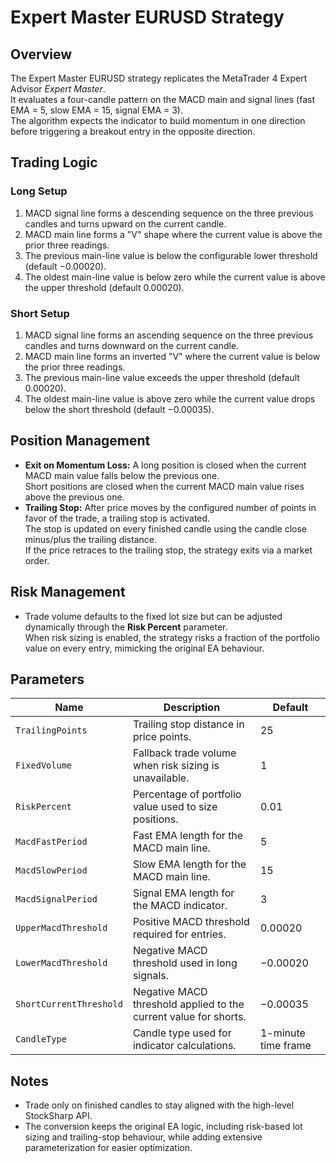 # Expert Master EURUSD Strategy

## Overview

The Expert Master EURUSD strategy replicates the MetaTrader 4 Expert Advisor *Expert Master*.  
It evaluates a four-candle pattern on the MACD main and signal lines (fast EMA = 5, slow EMA = 15, signal EMA = 3).  
The algorithm expects the indicator to build momentum in one direction before triggering a breakout entry in the opposite direction.

## Trading Logic

### Long Setup
1. MACD signal line forms a descending sequence on the three previous candles and turns upward on the current candle.
2. MACD main line forms a "V" shape where the current value is above the prior three readings.
3. The previous main-line value is below the configurable lower threshold (default −0.00020).
4. The oldest main-line value is below zero while the current value is above the upper threshold (default 0.00020).

### Short Setup
1. MACD signal line forms an ascending sequence on the three previous candles and turns downward on the current candle.
2. MACD main line forms an inverted "V" where the current value is below the prior three readings.
3. The previous main-line value exceeds the upper threshold (default 0.00020).
4. The oldest main-line value is above zero while the current value drops below the short threshold (default −0.00035).

## Position Management

- **Exit on Momentum Loss:** A long position is closed when the current MACD main value falls below the previous one.  
  Short positions are closed when the current MACD main value rises above the previous one.
- **Trailing Stop:** After price moves by the configured number of points in favor of the trade, a trailing stop is activated.  
  The stop is updated on every finished candle using the candle close minus/plus the trailing distance.  
  If the price retraces to the trailing stop, the strategy exits via a market order.

## Risk Management

- Trade volume defaults to the fixed lot size but can be adjusted dynamically through the **Risk Percent** parameter.  
  When risk sizing is enabled, the strategy risks a fraction of the portfolio value on every entry, mimicking the original EA behaviour.

## Parameters

| Name | Description | Default |
| --- | --- | --- |
| `TrailingPoints` | Trailing stop distance in price points. | 25 |
| `FixedVolume` | Fallback trade volume when risk sizing is unavailable. | 1 |
| `RiskPercent` | Percentage of portfolio value used to size positions. | 0.01 |
| `MacdFastPeriod` | Fast EMA length for the MACD main line. | 5 |
| `MacdSlowPeriod` | Slow EMA length for the MACD main line. | 15 |
| `MacdSignalPeriod` | Signal EMA length for the MACD indicator. | 3 |
| `UpperMacdThreshold` | Positive MACD threshold required for entries. | 0.00020 |
| `LowerMacdThreshold` | Negative MACD threshold used in long signals. | −0.00020 |
| `ShortCurrentThreshold` | Negative MACD threshold applied to the current value for shorts. | −0.00035 |
| `CandleType` | Candle type used for indicator calculations. | 1-minute time frame |

## Notes

- Trade only on finished candles to stay aligned with the high-level StockSharp API.  
- The conversion keeps the original EA logic, including risk-based lot sizing and trailing-stop behaviour, while adding extensive parameterization for easier optimization.
